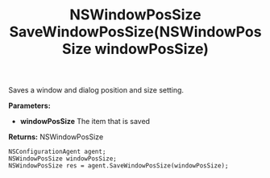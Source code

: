 ﻿---
uid: crmscript_ref_NSConfigurationAgent_SaveWindowPosSize
title: NSWindowPosSize SaveWindowPosSize(NSWindowPosSize windowPosSize)
intellisense: NSConfigurationAgent.SaveWindowPosSize
keywords: NSConfigurationAgent, SaveWindowPosSize
so.topic: reference
---

Saves a window and dialog position and size setting.

**Parameters:**
 - **windowPosSize** The item that is saved

**Returns:** NSWindowPosSize

```crmscript
NSConfigurationAgent agent;
NSWindowPosSize windowPosSize;
NSWindowPosSize res = agent.SaveWindowPosSize(windowPosSize);
```

